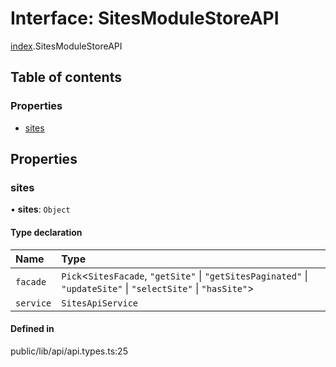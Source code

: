 # Interface: SitesModuleStoreAPI

[index](../wiki/index).SitesModuleStoreAPI

## Table of contents

### Properties

- [sites](../wiki/index.SitesModuleStoreAPI#sites)

## Properties

### sites

• **sites**: `Object`

#### Type declaration

| Name | Type |
| :------ | :------ |
| `facade` | `Pick`<`SitesFacade`, ``"getSite"`` \| ``"getSitesPaginated"`` \| ``"updateSite"`` \| ``"selectSite"`` \| ``"hasSite"``\> |
| `service` | `SitesApiService` |

#### Defined in

public/lib/api/api.types.ts:25
